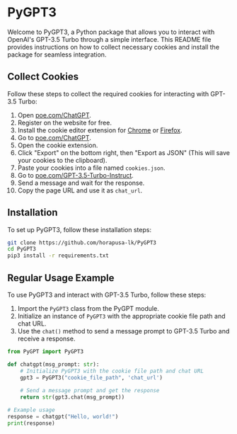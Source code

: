 # PyGPT3

Welcome to PyGPT3, a Python package that allows you to interact with OpenAI's GPT-3.5 Turbo through a simple interface. This README file provides instructions on how to collect necessary cookies and install the package for seamless integration.

## Collect Cookies

Follow these steps to collect the required cookies for interacting with GPT-3.5 Turbo:

1. Open [poe.com/ChatGPT](https://poe.com/ChatGPT).
2. Register on the website for free.
3. Install the cookie editor extension for [Chrome](https://chrome.google.com/webstore/detail/cookie-editor/hlkenndednhfkekhgcdicdfddnkalmdm) or [Firefox](https://addons.mozilla.org/en-US/firefox/addon/cookie-editor/).
4. Go to [poe.com/ChatGPT](https://poe.com/ChatGPT).
5. Open the cookie extension.
6. Click "Export" on the bottom right, then "Export as JSON" (This will save your cookies to the clipboard).
7. Paste your cookies into a file named `cookies.json`.
8. Go to [poe.com/GPT-3.5-Turbo-Instruct](https://poe.com/GPT-3.5-Turbo-Instruct).
9. Send a message and wait for the response.
10. Copy the page URL and use it as `chat_url`.

## Installation

To set up PyGPT3, follow these installation steps:

```bash
git clone https://github.com/horapusa-lk/PyGPT3
cd PyGPT3
pip3 install -r requirements.txt
```

## Regular Usage Example

To use PyGPT3 and interact with GPT-3.5 Turbo, follow these steps:

1. Import the `PyGPT3` class from the PyGPT module.
2. Initialize an instance of `PyGPT3` with the appropriate cookie file path and chat URL.
3. Use the `chat()` method to send a message prompt to GPT-3.5 Turbo and receive a response.

```python
from PyGPT import PyGPT3

def chatgpt(msg_prompt: str):
    # Initialize PyGPT3 with the cookie file path and chat URL
    gpt3 = PyGPT3("cookie_file_path", 'chat_url')
    
    # Send a message prompt and get the response
    return str(gpt3.chat(msg_prompt))

# Example usage
response = chatgpt("Hello, world!")
print(response)
